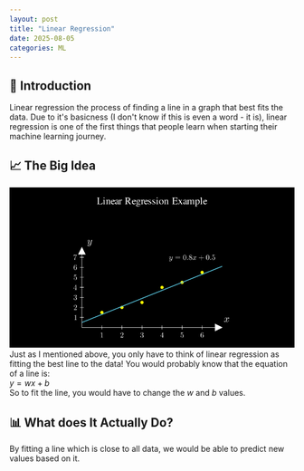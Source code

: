 ```yaml
---
layout: post
title: "Linear Regression"
date: 2025-08-05
categories: ML
---
```


## 📌 Introduction
Linear regression the process of finding a line in a graph that best fits the data. Due to it's basicness (I don't know if this is even a word - it is), linear regression is one of the first things that people learn when starting their machine learning journey.

## 📈 The Big Idea
![Linear regression example](/assets/images/posts/2025/linear-regression/linear_regression_example.png)<br>
Just as I mentioned above, you only have to think of linear regression as fitting the best line to the data! You would probably know that the equation of a line is:<br>
$`y = wx + b`$<br>
So to fit the line, you would have to change the $`w`$ and $`b`$ values.

## 📊 What does It Actually Do?
By fitting a line which is close to all data, we would be able to predict new values based on it.
